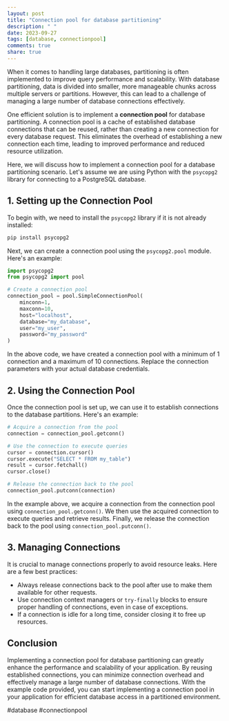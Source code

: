 ```yaml
---
layout: post
title: "Connection pool for database partitioning"
description: " "
date: 2023-09-27
tags: [database, connectionpool]
comments: true
share: true
---
```


When it comes to handling large databases, partitioning is often implemented to improve query performance and scalability. With database partitioning, data is divided into smaller, more manageable chunks across multiple servers or partitions. However, this can lead to a challenge of managing a large number of database connections effectively.

One efficient solution is to implement a **connection pool** for database partitioning. A connection pool is a cache of established database connections that can be reused, rather than creating a new connection for every database request. This eliminates the overhead of establishing a new connection each time, leading to improved performance and reduced resource utilization.

Here, we will discuss how to implement a connection pool for a database partitioning scenario. Let's assume we are using Python with the `psycopg2` library for connecting to a PostgreSQL database.

## 1. Setting up the Connection Pool

To begin with, we need to install the `psycopg2` library if it is not already installed:

```python
pip install psycopg2
```

Next, we can create a connection pool using the `psycopg2.pool` module. Here's an example:

```python
import psycopg2
from psycopg2 import pool

# Create a connection pool
connection_pool = pool.SimpleConnectionPool(
    minconn=1,
    maxconn=10,
    host="localhost",
    database="my_database",
    user="my_user",
    password="my_password"
)
```

In the above code, we have created a connection pool with a minimum of 1 connection and a maximum of 10 connections. Replace the connection parameters with your actual database credentials.

## 2. Using the Connection Pool

Once the connection pool is set up, we can use it to establish connections to the database partitions. Here's an example:

```python
# Acquire a connection from the pool
connection = connection_pool.getconn()

# Use the connection to execute queries
cursor = connection.cursor()
cursor.execute("SELECT * FROM my_table")
result = cursor.fetchall()
cursor.close()

# Release the connection back to the pool
connection_pool.putconn(connection)
```

In the example above, we acquire a connection from the connection pool using `connection_pool.getconn()`. We then use the acquired connection to execute queries and retrieve results. Finally, we release the connection back to the pool using `connection_pool.putconn()`.

## 3. Managing Connections

It is crucial to manage connections properly to avoid resource leaks. Here are a few best practices:

- Always release connections back to the pool after use to make them available for other requests.
- Use connection context managers or `try-finally` blocks to ensure proper handling of connections, even in case of exceptions.
- If a connection is idle for a long time, consider closing it to free up resources.

## Conclusion

Implementing a connection pool for database partitioning can greatly enhance the performance and scalability of your application. By reusing established connections, you can minimize connection overhead and effectively manage a large number of database connections. With the example code provided, you can start implementing a connection pool in your application for efficient database access in a partitioned environment.

#database #connectionpool